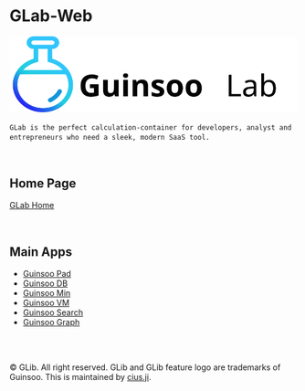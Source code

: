 # GLab-Web

![logo](./src/images/guinsoolab.svg)

`GLab is the perfect calculation-container for developers, analyst and entrepreneurs who need a sleek,
modern SaaS tool.`

<br/>

## Home Page

[GLab Home](https://guinsoolab.github.io/glab)

<br/>


## Main Apps

* [Guinsoo Pad](https://guinsoolab.github.io/guinsoopad/)
* [Guinsoo DB](https://guinsoolab.github.io/guinsoodb/)
* [Guinsoo Min](https://guinsoolab.github.io/guinsoomin/)
* [Guinsoo VM](https://guinsoolab.github.io/guinsoovm/)
* [Guinsoo Search](https://guinsoolab.github.io/guinsoosearch/)
* [Guinsoo Graph](https://guinsoolab.github.io/guinsoograph/)


<br/>
<br/>

© GLib. All right reserved. GLib and GLib feature logo are trademarks of Guinsoo.
This is maintained by [cius.ji](https://github.com/ciusji).
<br/>
<br/>
